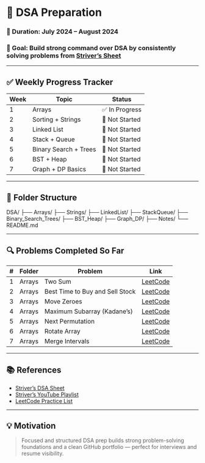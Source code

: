 # 🧠 DSA Preparation

### 📅 Duration: July 2024 – August 2024  
### 🎯 Goal: Build strong command over DSA by consistently solving problems from [Striver’s Sheet](https://takeuforward.org/interviews/strivers-sde-sheet-top-coding-interview-problems/)

---

## ✅ Weekly Progress Tracker

| Week | Topic                     | Status         |
|------|---------------------------|----------------|
| 1    | Arrays                    | ✅ In Progress |
| 2    | Sorting + Strings         | 🔲 Not Started |
| 3    | Linked List               | 🔲 Not Started |
| 4    | Stack + Queue             | 🔲 Not Started |
| 5    | Binary Search + Trees     | 🔲 Not Started |
| 6    | BST + Heap                | 🔲 Not Started |
| 7    | Graph + DP Basics         | 🔲 Not Started |

---

## 📁 Folder Structure

DSA/
├── Arrays/
├── Strings/
├── LinkedList/
├── StackQueue/
├── Binary_Search_Trees/
├── BST_Heap/
├── Graph_DP/
├── Notes/
└── README.md


---

## 🔍 Problems Completed So Far

| #   | Folder   | Problem                              | Link                                                                 |
|-----|----------|---------------------------------------|----------------------------------------------------------------------|
| 1   | Arrays   | Two Sum                              | [LeetCode](https://leetcode.com/problems/two-sum/)                   |
| 2   | Arrays   | Best Time to Buy and Sell Stock      | [LeetCode](https://leetcode.com/problems/best-time-to-buy-and-sell-stock/) |
| 3   | Arrays   | Move Zeroes                          | [LeetCode](https://leetcode.com/problems/move-zeroes/)               |
| 4   | Arrays   | Maximum Subarray (Kadane’s)          | [LeetCode](https://leetcode.com/problems/maximum-subarray/)          |
| 5   | Arrays   | Next Permutation                     | [LeetCode](https://leetcode.com/problems/next-permutation/)          |
| 6   | Arrays   | Rotate Array                         | [LeetCode](https://leetcode.com/problems/rotate-array/)              |
| 7   | Arrays   | Merge Intervals                      | [LeetCode](https://leetcode.com/problems/merge-intervals/)           |

---

## 📚 References

- [Striver’s DSA Sheet](https://takeuforward.org/interviews/strivers-sde-sheet-top-coding-interview-problems/)
- [Striver’s YouTube Playlist](https://www.youtube.com/c/takeUforward)
- [LeetCode Practice List](https://leetcode.com/list/xoqag3yj/)

---

## 💡 Motivation

> Focused and structured DSA prep builds strong problem-solving foundations and a clean GitHub portfolio — perfect for interviews and resume visibility.
